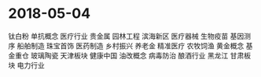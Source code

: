 # 2018-05-04
钛白粉	单抗概念	医疗行业	贵金属	园林工程	滨海新区	医疗器械	生物疫苗	基因测序	船舶制造	珠宝首饰	医药制造	乡村振兴	养老金	精准医疗	农牧饲渔	黄金概念	基金重仓	玻璃陶瓷	天津板块	健康中国	油改概念	病毒防治	酿酒行业	黑龙江	甘肃板块	电力行业	



































